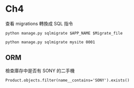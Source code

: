# Ch4
查看 migrations 轉換成 SQL 指令
```
python manage.py sqlmigrate $APP_NAME $Migrate_file
```
```
python manage.py sqlmigrate mysite 0001
```


ORM
---
檢查庫存中是否有 SONY 的二手機
```
Product.objects.filter(name__contains='SONY').exists()
```
